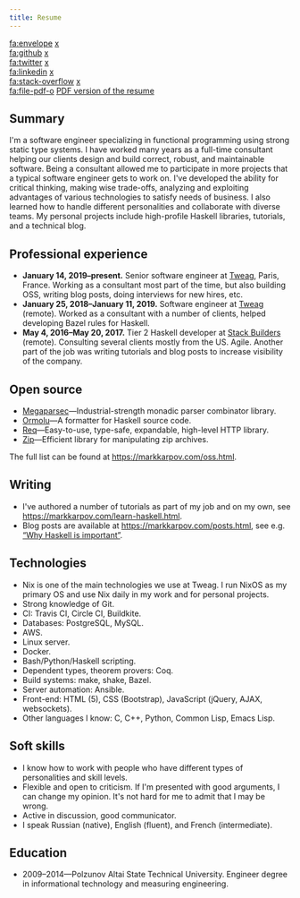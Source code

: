 ```yaml
---
title: Resume
---
```


<fa:envelope> [x](social:email) \
<fa:github> [x](social:github) \
<fa:twitter> [x](social:twitter) \
<fa:linkedin> [x](social:linkedin) \
<fa:stack-overflow> [x](social:stackoverflow) \
<fa:file-pdf-o> [PDF version of the resume](/resume.pdf)

## Summary

I'm a software engineer specializing in functional programming using strong
static type systems. I have worked many years as a full-time consultant
helping our clients design and build correct, robust, and maintainable
software. Being a consultant allowed me to participate in more projects that
a typical software engineer gets to work on. I've developed the ability for
critical thinking, making wise trade-offs, analyzing and exploiting
advantages of various technologies to satisfy needs of business. I also
learned how to handle different personalities and collaborate with diverse
teams. My personal projects include high-profile Haskell libraries,
tutorials, and a technical blog.

## Professional experience

* **January 14, 2019–present.** Senior software engineer at
  [Tweag](https://tweag.io), Paris, France. Working as a consultant most
  part of the time, but also building OSS, writing blog posts, doing
  interviews for new hires, etc.
* **January 25, 2018–January 11, 2019.** Software engineer at
  [Tweag](https://tweag.io) (remote). Worked as a consultant with a number
  of clients, helped developing Bazel rules for Haskell.
* **May 4, 2016–May 20, 2017.** Tier 2 Haskell developer at [Stack
  Builders](https://www.stackbuilders.com/) (remote). Consulting several
  clients mostly from the US. Agile. Another part of the job was writing
  tutorials and blog posts to increase visibility of the company.

## Open source

* [Megaparsec](https://github.com/mrkkrp/megaparsec)—Industrial-strength
  monadic parser combinator library.
* [Ormolu](https://github.com/tweag/ormolu)—A formatter for Haskell source
  code.
* [Req](https://github.com/mrkkrp/req)—Easy-to-use, type-safe, expandable,
  high-level HTTP library.
* [Zip](https://github.com/mrkkrp/zip)—Efficient library for manipulating
  zip archives.

The full list can be found at <https://markkarpov.com/oss.html>.

## Writing

* I've authored a number of tutorials as part of my job and on my own, see
  <https://markkarpov.com/learn-haskell.html>.
* Blog posts are available at <https://markkarpov.com/posts.html>, see e.g.
  [“Why Haskell is
  important”](https://www.tweag.io/posts/2019-09-06-why-haskell-is-important.html).

## Technologies

* Nix is one of the main technologies we use at Tweag. I run NixOS as my
  primary OS and use Nix daily in my work and for personal projects.
* Strong knowledge of Git.
* CI: Travis CI, Circle CI, Buildkite.
* Databases: PostgreSQL, MySQL.
* AWS.
* Linux server.
* Docker.
* Bash/Python/Haskell scripting.
* Dependent types, theorem provers: Coq.
* Build systems: make, shake, Bazel.
* Server automation: Ansible.
* Front-end: HTML (5), CSS (Bootstrap), JavaScript (jQuery, AJAX,
  websockets).
* Other languages I know: C, C++, Python, Common Lisp, Emacs Lisp.

## Soft skills

* I know how to work with people who have different types of personalities
  and skill levels.
* Flexible and open to criticism. If I'm presented with good arguments, I
  can change my opinion. It's not hard for me to admit that I may be wrong.
* Active in discussion, good communicator.
* I speak Russian (native), English (fluent), and French (intermediate).

## Education

* 2009–2014—Polzunov Altai State Technical University. Engineer degree in
  informational technology and measuring engineering.
